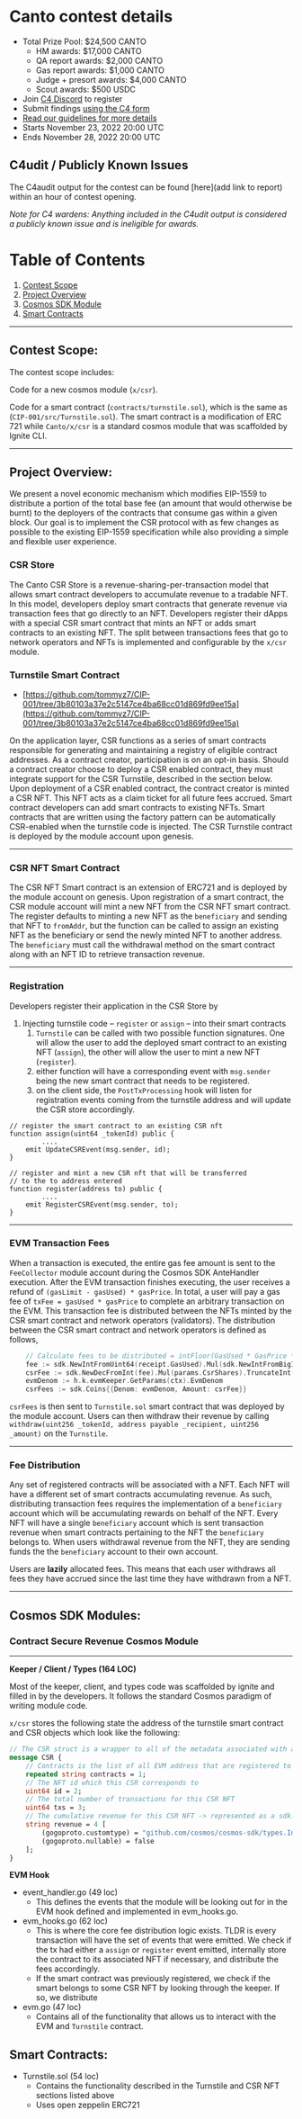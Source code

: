 # Canto contest details
- Total Prize Pool: $24,500 CANTO
  - HM awards: $17,000 CANTO
  - QA report awards: $2,000 CANTO
  - Gas report awards: $1,000 CANTO
  - Judge + presort awards: $4,000 CANTO
  - Scout awards: $500 USDC
- Join [C4 Discord](https://discord.gg/code4rena) to register
- Submit findings [using the C4 form](https://code4rena.com/contests/2022-11-canto-contest/submit)
- [Read our guidelines for more details](https://docs.code4rena.com/roles/wardens)
- Starts November 23, 2022 20:00 UTC
- Ends November 28, 2022 20:00 UTC

## C4udit / Publicly Known Issues

The C4audit output for the contest can be found [here](add link to report) within an hour of contest opening.

*Note for C4 wardens: Anything included in the C4udit output is considered a publicly known issue and is ineligible for awards.*

# Table of Contents

1. [Contest Scope](#contest-scope)
2. [Project Overview](#project-overview)
3. [Cosmos SDK Module](#cosmos-sdk-modules)
4. [Smart Contracts](#smart-contracts)

---

## Contest Scope:

The contest scope includes:

Code for a new cosmos module (`x/csr`).

Code for a smart contract (`contracts/turnstile.sol`), which is the same as (`CIP-001/src/Turnstile.sol`). The smart contract is a modification of ERC 721 while `Canto/x/csr` is a standard cosmos module that was scaffolded by Ignite CLI.

---

## Project Overview:

We present a novel economic mechanism which modifies EIP-1559 to distribute a portion of the total base fee (an amount that would otherwise be burnt) to the deployers of the contracts that consume gas within a given block.  Our goal is to implement the CSR protocol with as few changes as possible to the existing EIP-1559 specification while also providing a simple and flexible user experience.

### CSR Store

The Canto CSR Store is a revenue-sharing-per-transaction model that allows smart contract developers to accumulate revenue to a tradable NFT.  In this model, developers deploy smart contracts that generate revenue via transaction fees that go directly to an NFT. Developers register their dApps with a special CSR smart contract that mints an NFT or adds smart contracts to an existing NFT. The split between transactions fees that go to network operators and NFTs is implemented and configurable by the `x/csr` module.

### Turnstile Smart Contract

- [https://github.com/tommyz7/CIP-001/tree/3b80103a37e2c5147ce4ba68cc01d869fd9ee15a](https://github.com/tommyz7/CIP-001/tree/3b80103a37e2c5147ce4ba68cc01d869fd9ee15a)

On the application layer, CSR functions as a series of smart contracts responsible for generating and maintaining a registry of eligible contract addresses. As a contract creator, participation is on an opt-in basis. Should a contract creator choose to deploy a CSR enabled contract, they must integrate support for the CSR Turnstile, described in the section below. Upon deployment of a CSR enabled contract, the contract creator is minted a CSR NFT. This NFT acts as a claim ticket for all future fees accrued. Smart contract developers can add smart contracts to existing NFTs. Smart contracts that are written using the factory pattern can be automatically CSR-enabled when the turnstile code is injected. The CSR Turnstile contract is deployed by the module account upon genesis.

---

### CSR NFT Smart Contract

The CSR NFT Smart contract is an extension of ERC721 and is deployed by the module account on genesis. Upon registration of a smart contract, the CSR module account will mint a new NFT from the CSR NFT smart contract. The register defaults to minting a new NFT as the `beneficiary` and sending that NFT to `fromAddr`, but the function can be called to assign an existing NFT as the beneficiary or send the newly minted NFT to another address. The `beneficiary` must call the withdrawal method on the smart contract along with an NFT ID to retrieve transaction revenue.

---

### Registration

Developers register their application in the CSR Store by 

1. Injecting turnstile code – `register` or `assign` – into their smart contracts
    1. `Turnstile` can be called with two possible function signatures. One will allow the user to add the deployed smart contract to an existing NFT (`assign`), the other will allow the user to mint a new NFT (`register`).
    2. either function will have a corresponding event with `msg.sender` being the new smart contract that needs to be registered.
    3. on the client side, the `PostTxProcessing` hook will listen for registration events coming from the turnstile address and will update the CSR store accordingly.

```solidity
// register the smart contract to an existing CSR nft
function assign(uint64 _tokenId) public {
		....
    emit UpdateCSREvent(msg.sender, id);
}

// register and mint a new CSR nft that will be transferred 
// to the to address entered
function register(address to) public {
		....
    emit RegisterCSREvent(msg.sender, to);
}
```

---

### EVM Transaction Fees

When a transaction is executed, the entire gas fee amount is sent to the `FeeCollector` module account during the Cosmos SDK AnteHandler execution. After the EVM transaction finishes executing, the user receives a refund of `(gasLimit - gasUsed) * gasPrice`. In total, a user will pay a gas fee of `txFee = gasUsed * gasPrice` to complete an arbitrary transaction on the EVM. This transaction fee is distributed between the NFTs minted by the CSR smart contract and network operators (validators). The distribution between the CSR smart contract and network operators is defined as follows, 

```go
	// Calculate fees to be distributed = intFloor(GasUsed * GasPrice * csrShares)
	fee := sdk.NewIntFromUint64(receipt.GasUsed).Mul(sdk.NewIntFromBigInt(msg.GasPrice()))
	csrFee := sdk.NewDecFromInt(fee).Mul(params.CsrShares).TruncateInt()
	evmDenom := h.k.evmKeeper.GetParams(ctx).EvmDenom
	csrFees := sdk.Coins{{Denom: evmDenom, Amount: csrFee}}

```

`csrFees` is then sent to `Turnstile.sol` smart contract that was deployed by the module account. Users can then withdraw their revenue by calling `withdraw(uint256 _tokenId, address payable _recipient, uint256 _amount)` on the `Turnstile`.

---

### Fee Distribution

Any set of registered contracts will be associated with a NFT. Each NFT will have a different set of smart contracts accumulating revenue. As such, distributing transaction fees requires the implementation of a `beneficiary` account which will be accumulating rewards on behalf of the NFT. Every NFT will have a single `beneficiary` account which is sent transaction revenue when smart contracts pertaining to the NFT the `beneficiary` belongs to. When users withdrawal revenue from the NFT, they are sending funds the the `beneficiary` account to their own account.

Users are **lazily** allocated fees. This means that each user withdraws all fees they have accrued since the last time they have withdrawn from a NFT. 

----

## Cosmos SDK Modules:

### Contract Secure Revenue Cosmos Module

---

************Keeper / Client / Types (164 LOC)************

Most of the keeper, client, and types code was scaffolded by ignite and filled in by the developers. It follows the standard Cosmos paradigm of writing module code.

`x/csr` stores the following state the address of the turnstile smart contract and CSR objects which look like the following:

```protobuf
// The CSR struct is a wrapper to all of the metadata associated with a given CST NFT
message CSR {
    // Contracts is the list of all EVM address that are registered to this NFT
    repeated string contracts = 1;
    // The NFT id which this CSR corresponds to
    uint64 id = 2;
    // The total number of transactions for this CSR NFT
    uint64 txs = 3;
    // The cumulative revenue for this CSR NFT -> represented as a sdk.Int
    string revenue = 4 [
        (gogoproto.customtype) = "github.com/cosmos/cosmos-sdk/types.Int",
        (gogoproto.nullable) = false
    ];
}
```

****************EVM Hook****************

- event_handler.go (49 loc)
    - This defines the events that the module will be looking out for in the EVM hook defined and implemented in evm_hooks.go.
- evm_hooks.go (62 loc)
    - This is where the core fee distribution logic exists. TLDR is every transaction will have the set of events that were emitted. We check if the tx had either a `assign` or `register` event emitted, internally store the contract to its associated NFT if necessary, and distribute the fees accordingly.
    - If the smart contract was previously registered, we check if the smart belongs to some CSR NFT by looking through the keeper. If so, we distribute
- evm.go (47 loc)
    - Contains all of the functionality that allows us to interact with the EVM and `Turnstile` contract.

## Smart Contracts:

- Turnstile.sol (54 loc)
    - Contains the functionality described in the Turnstile and CSR NFT sections listed above
    - Uses open zeppelin ERC721

